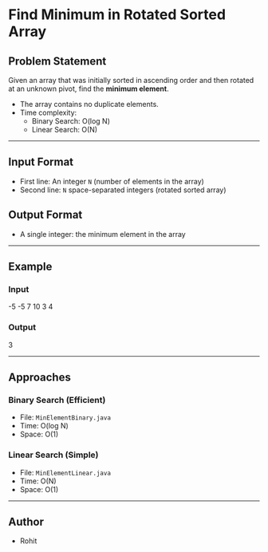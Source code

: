 #  Find Minimum in Rotated Sorted Array

##  Problem Statement

Given an array that was initially sorted in ascending order and then rotated at an unknown pivot, find the **minimum element**.

- The array contains no duplicate elements.
- Time complexity:
  - Binary Search: O(log N)
  - Linear Search: O(N)

---

##  Input Format

- First line: An integer `N` (number of elements in the array)
- Second line: `N` space-separated integers (rotated sorted array)

##  Output Format

- A single integer: the minimum element in the array

---

##  Example

### Input
-5
-5 7 10 3 4

### Output
3

---

## Approaches

### Binary Search (Efficient)
- File: `MinElementBinary.java`
- Time: O(log N)
- Space: O(1)

### Linear Search (Simple)
- File: `MinElementLinear.java`
- Time: O(N)
- Space: O(1)


---
##  Author

- Rohit



